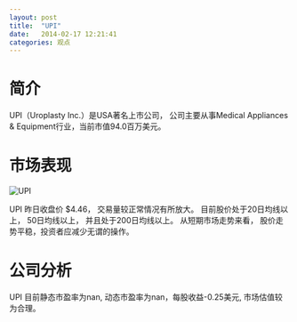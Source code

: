 ```yaml
---
layout: post
title:  "UPI"
date:   2014-02-17 12:21:41
categories: 观点
---
```


# 简介
UPI（Uroplasty Inc.）是USA著名上市公司，
公司主要从事Medical Appliances & Equipment行业，当前市值94.0百万美元。

# 市场表现

![UPI](http://finviz.com/chart.ashx?t=UPI&ty=c&ta=1&p=d&s=l)

UPI 昨日收盘价 $4.46，
交易量较正常情况有所放大。
目前股价处于20日均线以上，
50日均线以上，
并且处于200日均线以上。
从短期市场走势来看，
股价走势平稳，投资者应减少无谓的操作。

# 公司分析
UPI 目前静态市盈率为nan, 动态市盈率为nan，每股收益-0.25美元,
市场估值较为合理。
